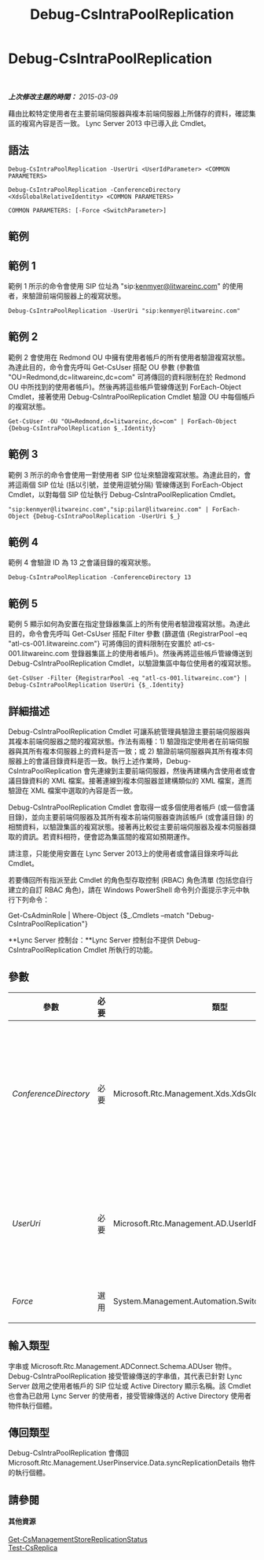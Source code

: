 ﻿---
title: Debug-CsIntraPoolReplication
TOCTitle: Debug-CsIntraPoolReplication
ms:assetid: 9882f703-07c7-46fe-b525-7efd1326503c
ms:mtpsurl: https://technet.microsoft.com/zh-tw/library/JJ205103(v=OCS.15)
ms:contentKeyID: 49291747
ms.date: 08/10/2015
mtps_version: v=OCS.15
ms.translationtype: HT
---

# Debug-CsIntraPoolReplication

 

_**上次修改主題的時間：** 2015-03-09_

藉由比較特定使用者在主要前端伺服器與複本前端伺服器上所儲存的資料，確認集區的複寫內容是否一致。 Lync Server 2013 中已導入此 Cmdlet。

## 語法

    Debug-CsIntraPoolReplication -UserUri <UserIdParameter> <COMMON PARAMETERS>

    Debug-CsIntraPoolReplication -ConferenceDirectory <XdsGlobalRelativeIdentity> <COMMON PARAMETERS>

    COMMON PARAMETERS: [-Force <SwitchParameter>]

## 範例

## 範例 1

範例 1 所示的命令會使用 SIP 位址為 "sip:kenmyer@litwareinc.com" 的使用者，來驗證前端伺服器上的複寫狀態。

    Debug-CsIntraPoolReplication -UserUri "sip:kenmyer@litwareinc.com"

## 範例 2

範例 2 會使用在 Redmond OU 中擁有使用者帳戶的所有使用者驗證複寫狀態。為達此目的，命令會先呼叫 Get-CsUser 搭配 OU 參數 (參數值 "OU=Redmond,dc=litwareinc,dc=com" 可將傳回的資料限制在於 Redmond OU 中所找到的使用者帳戶)。然後再將這些帳戶管線傳送到 ForEach-Object Cmdlet，接著使用 Debug-CsIntraPoolReplication Cmdlet 驗證 OU 中每個帳戶的複寫狀態。

    Get-CsUser -OU "OU=Redmond,dc=litwareinc,dc=com" | ForEach-Object {Debug-CsIntraPoolReplication $_.Identity}

## 範例 3

範例 3 所示的命令會使用一對使用者 SIP 位址來驗證複寫狀態。為達此目的，會將這兩個 SIP 位址 (括以引號，並使用逗號分隔) 管線傳送到 ForEach-Object Cmdlet，以對每個 SIP 位址執行 Debug-CsIntraPoolReplication Cmdlet。

    "sip:kenmyer@litwareinc.com","sip:pilar@litwareinc.com" | ForEach-Object {Debug-CsIntraPoolReplication -UserUri $_}

## 範例 4

範例 4 會驗證 ID 為 13 之會議目錄的複寫狀態。

    Debug-CsIntraPoolReplication -ConferenceDirectory 13

## 範例 5

範例 5 顯示如何為安置在指定登錄器集區上的所有使用者驗證複寫狀態。為達此目的，命令會先呼叫 Get-CsUser 搭配 Filter 參數 (篩選值 {RegistrarPool –eq "atl-cs-001.litwareinc.com"} 可將傳回的資料限制在安置於 atl-cs-001.litwareinc.com 登錄器集區上的使用者帳戶)。然後再將這些帳戶管線傳送到 Debug-CsIntraPoolReplication Cmdlet，以驗證集區中每位使用者的複寫狀態。

    Get-CsUser -Filter {RegistrarPool -eq "atl-cs-001.litwareinc.com"} | Debug-CsIntraPoolReplication UserUri {$_.Identity}

## 詳細描述

Debug-CsIntraPoolReplication Cmdlet 可讓系統管理員驗證主要前端伺服器與其複本前端伺服器之間的複寫狀態。作法有兩種：1) 驗證指定使用者在前端伺服器與其所有複本伺服器上的資料是否一致；或 2) 驗證前端伺服器與其所有複本伺服器上的會議目錄資料是否一致。執行上述作業時，Debug-CsIntraPoolReplication 會先連線到主要前端伺服器，然後再建構內含使用者或會議目錄資料的 XML 檔案。接著連線到複本伺服器並建構類似的 XML 檔案，進而驗證在 XML 檔案中選取的內容是否一致。

Debug-CsIntraPoolReplication Cmdlet 會取得一或多個使用者帳戶 (或一個會議目錄)，並向主要前端伺服器及其所有複本前端伺服器查詢該帳戶 (或會議目錄) 的相關資料，以驗證集區的複寫狀態。接著再比較從主要前端伺服器及複本伺服器擷取的資訊。若資料相符，便會認為集區間的複寫如預期運作。

請注意，只能使用安置在 Lync Server 2013上的使用者或會議目錄來呼叫此 Cmdlet。

若要傳回所有指派至此 Cmdlet 的角色型存取控制 (RBAC) 角色清單 (包括您自行建立的自訂 RBAC 角色)，請在 Windows PowerShell 命令列介面提示字元中執行下列命令：

Get-CsAdminRole | Where-Object {$\_.Cmdlets –match "Debug-CsIntraPoolReplication"}

**Lync Server 控制台：**Lync Server 控制台不提供 Debug-CsIntraPoolReplication Cmdlet 所執行的功能。

## 參數


<table>
<colgroup>
<col style="width: 25%" />
<col style="width: 25%" />
<col style="width: 25%" />
<col style="width: 25%" />
</colgroup>
<thead>
<tr class="header">
<th>參數</th>
<th>必要</th>
<th>類型</th>
<th>說明</th>
</tr>
</thead>
<tbody>
<tr class="odd">
<td><p><em>ConferenceDirectory</em></p></td>
<td><p>必要</p></td>
<td><p>Microsoft.Rtc.Management.Xds.XdsGlobalRelativeIdentity</p></td>
<td><p>可讓您驗證會議目錄複寫狀態。會議目錄應使用目錄 Identity 來指定；您可以使用下列命令來擷取會議目錄 Identity：</p>
<p>Get-CsConferenceDirectory | Select-Object Identity, ServiceId</p>
<p>同一個命令中不可同時使用 ConferenceDirectory 參數及 UserUri 參數。</p></td>
</tr>
<tr class="even">
<td><p><em>UserUri</em></p></td>
<td><p>必要</p></td>
<td><p>Microsoft.Rtc.Management.AD.UserIdParameter</p></td>
<td><p>測試集區間複寫時所採用之使用者帳戶的 SIP 位址。例如：</p>
<p>-UserUri &quot;sip:kenmyer@litwareinc.com&quot;</p>
<p>同一個命令中不可同時使用 ConferenceDirectory 參數及 UserUri 參數。</p></td>
</tr>
<tr class="odd">
<td><p><em>Force</em></p></td>
<td><p>選用</p></td>
<td><p>System.Management.Automation.SwitchParameter</p></td>
<td><p>隱藏執行命令時可能發生的非嚴重錯誤訊息。</p></td>
</tr>
</tbody>
</table>


## 輸入類型

字串或 Microsoft.Rtc.Management.ADConnect.Schema.ADUser 物件。Debug-CsIntraPoolReplication 接受管線傳送的字串值，其代表已針對 Lync Server 啟用之使用者帳戶的 SIP 位址或 Active Directory 顯示名稱。該 Cmdlet 也會為已啟用 Lync Server 的使用者，接受管線傳送的 Active Directory 使用者物件執行個體。

## 傳回類型

Debug-CsIntraPoolReplication 會傳回 Microsoft.Rtc.Management.UserPinservice.Data.syncReplicationDetails 物件的執行個體。

## 請參閱

#### 其他資源

[Get-CsManagementStoreReplicationStatus](get-csmanagementstorereplicationstatus.md)  
[Test-CsReplica](test-csreplica.md)

